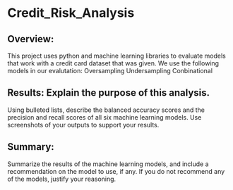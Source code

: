 # Credit_Risk_Analysis

## Overview:

This project uses python and machine learning libraries to evaluate models that work with a credit card dataset that was given. We use the following models in our evalutation:
Oversampling
Undersampling
Conbinational

## Results: Explain the purpose of this analysis.



Using bulleted lists, describe the balanced accuracy scores and the precision and recall scores of all six machine learning models. Use screenshots of your outputs to support your results.

## Summary:


Summarize the results of the machine learning models, and include a recommendation on the model to use, if any. If you do not recommend any of the models, justify your reasoning. 
